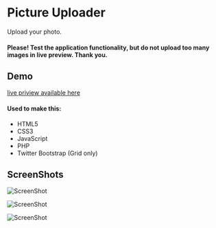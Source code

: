 # Picture Uploader
Upload your photo.
#### Please! Test the application functionality, but do not upload too many images in live preview. Thank you.

## Demo
<a href="https://borecki.github.io/drawer/">live priview available here</a>

#### Used to make this:
* HTML5
* CSS3
* JavaScript
* PHP
* Twitter Bootstrap (Grid only)


## ScreenShots
![ScreenShot](http://i.imgur.com/pX0cE9M.png)

![ScreenShot](http://i.imgur.com/uaYAwEb.png)

![ScreenShot](http://i.imgur.com/hUq0jmF.png)